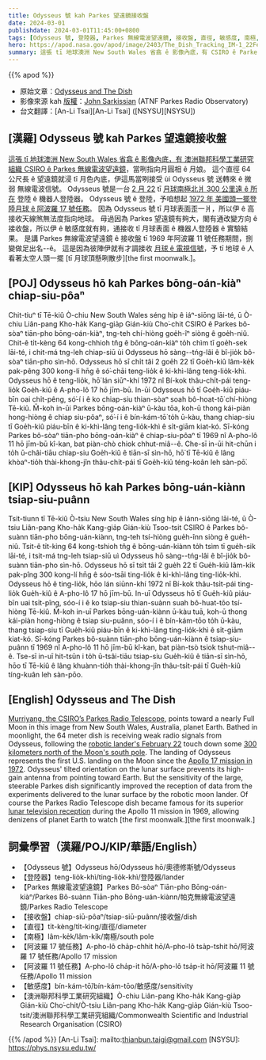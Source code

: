 ```yaml
---
title: Odysseus 號 kah Parkes 望遠鏡接收盤
date: 2024-03-01
publishdate: 2024-03-01T11:45:00+0800
tags: [Odysseus 號, 登陸器, Parkes 無線電波望遠鏡, 接收盤, 直徑, 敏感度, 南極, 阿波羅 17 號任務, 阿波羅 11 號任務, 澳洲聯邦科學工業研究組織, CSIRO]
hero: https://apod.nasa.gov/apod/image/2403/The_Dish_Tracking_IM-1_22February2024_04s.jpg
summary: 這張 tī 地球澳洲 New South Wales 省翕 ê 影像內底，有 CSIRO ê Parkes 無線電波望遠鏡，當咧指向月圓相 ê 月娘。
---
```


{{% apod %}}

- 原始文章：[Odysseus and The Dish](https://apod.nasa.gov/apod/ap240301.html)
- 影像來源 kah [版權][copyright]：[John Sarkissian](https://www.parkes.atnf.csiro.au/people/sar049/) (ATNF Parkes Radio Observatory)
- 台文翻譯：[An-Li Tsai][An-Li Tsai] ([NSYSU][NSYSU])

## [漢羅] Odysseus 號 kah Parkes 望遠鏡接收盤
[這張 tī 地球澳洲 New South Wales 省翕 ê 影像內底，有 澳洲聯邦科學工業研究組織 CSIRO ê Parkes 無線電波望遠鏡][Murriyang, the CSIRO’s Parkes Radio Telescope]，當咧指向月圓相 ê 月娘。
這个直徑 64 公尺長 ê 望遠鏡就浸 tī 月色內底，伊這馬當咧接受 ùi Odysseus 號 送轉來 ê 微弱 無線電波信號。
Odysseus 號是一台 [2 月 22][robotic lander's February 22] tī [月球南極北爿 300 公里遠 ê 所在][300 kilometers north of the Moon's south pole] 登陸 ê 機器人登陸器。
Odysseus 號 ê 登陸，予咱想起 [1972 年 美國頭一擺登陸月球 ê 阿波羅 17 號任務][Apollo 17 mission in 1972]。
因為 Odysseus 號 tī 月球表面歪一爿，所以伊 ê 高接收天線煞無法度指向地球。
毋過因為 Parkes 望遠鏡有夠大，閣有通改變方向 ê 接收盤，所以伊 ê 敏感度就有夠，通接收 tī 月球表面 ê 機器人登陸器 ê 實驗結果。
是講 Parkes 無線電波望遠鏡 ê 接收盤 tī 1969 年阿波羅 11 號任務期間，捌變做足出名--ê。
這是因為彼陣伊就有才調接收 [月球 ê 電視信號][lunar television reception]，予 tī 地球 ê 人看著太空人頭一擺 [tī 月球頂懸咧散步][the first moonwalk.]。

## [POJ] Odysseus hō kah Parkes bōng-oán-kiàⁿ chiap-siu-pôaⁿ
Chit-tiuⁿ tī Tē-kiû Ò-chiu New South Wales séng hip ê iáⁿ-siōng lāi-té, ū Ò-chiu Liân-pang Kho-ha̍k Kang-gia̍p Gián-kiù Cho͘-chit CSIRO ê Parkes bô-sòaⁿ tiān-pho bōng-oán-kiàⁿ, tng-teh chí-hiòng goe̍h-îⁿ siòng ê goe̍h-niû.
Chit-ê ti̍t-kèng 64 kong-chhioh tn̂g ê bōng-oán-kiàⁿ to̍h chìm tī goe̍h-sek lāi-té, i chit-má tng-leh chiap-siū ùi Odysseus hō sàng--tńg-lâi ê bî-jio̍k bô-sòaⁿ tiān-pho sìn-hō.
Odysseus hō sī chi̍t tâi 2 goe̍h 22 tī Goe̍h-kiû lâm-ke̍k pak-pêng 300 kong-lí hn̄g ê só͘-chāi teng-lio̍k ê ki-khì-lâng teng-lio̍k-khì.
Odysseus hō ê teng-lio̍k, hō͘ lán siūⁿ-khí 1972 nî Bí-kok thâu-chi̍t-pái teng-lio̍k Goe̍h-kiû ê A-pho-lô 17 hō jīm-bū.
In-ūi Odysseus hō tī Goe̍h-kiû piáu-bīn oai chi̍t-pêng, só͘-í i ê ko chiap-siu thian-sòaⁿ soah bô-hoat-tō͘ chí-hiòng Tē-kiû.
M̄-koh in-ūi Parkes bōng-oán-kiàⁿ ū-kàu tōa, koh-ū thong kái-piàn hong-hiòng ê chiap siu-pôaⁿ, só͘-í i ê bín-kám-tō͘ to̍h ū-kàu, thang chiap-siu tī Goe̍h-kiû piáu-bīn ê ki-khì-lâng teng-lio̍k-khì ê si̍t-giām kiat-kó.
Sī-kóng Parkes bô-sòaⁿ tiān-pho bōng-oán-kiàⁿ ê chiap-siu-pôaⁿ tī 1969 nî A-pho-lô 11 hō jīm-bū kî-kan, bat piàn-chò chiok chhut-miâ--ê.
Che-sī in-ūi hit-chūn i to̍h ū-châi-tiāu chiap-siu Goe̍h-kiû ê tiān-sī sìn-hō, hō͘ tī Tē-kiû ê lâng khòaⁿ-tio̍h thài-khong-jîn thâu-chi̍t-pái tī Goe̍h-kiû téng-koân leh sàn-pō͘.

## [KIP] Odysseus hō kah Parkes bōng-uán-kiànn tsiap-siu-puânn
Tsit-tiunn tī Tē-kiû Ò-tsiu New South Wales síng hip ê iánn-siōng lāi-té, ū Ò-tsiu Liân-pang Kho-ha̍k Kang-gia̍p Gián-kiù Tsoo-tsit CSIRO ê Parkes bô-suànn tiān-pho bōng-uán-kiànn, tng-teh tsí-hiòng gue̍h-înn siòng ê gue̍h-niû.
Tsit-ê ti̍t-kìng 64 kong-tshioh tn̂g ê bōng-uán-kiànn to̍h tsìm tī gue̍h-sik lāi-té, i tsit-má tng-leh tsiap-siū uì Odysseus hō sàng--tńg-lâi ê bî-jio̍k bô-suànn tiān-pho sìn-hō.
Odysseus hō sī tsi̍t tâi 2 gue̍h 22 tī Gue̍h-kiû lâm-ki̍k pak-pîng 300 kong-lí hn̄g ê sóo-tsāi ting-lio̍k ê ki-khì-lâng ting-lio̍k-khì.
Odysseus hō ê ting-lio̍k, hōo lán siūnn-khí 1972 nî Bí-kok thâu-tsi̍t-pái ting-lio̍k Gue̍h-kiû ê A-pho-lô 17 hō jīm-bū.
In-uī Odysseus hō tī Gue̍h-kiû piáu-bīn uai tsi̍t-pîng, sóo-í i ê ko tsiap-siu thian-suànn suah bô-huat-tōo tsí-hiòng Tē-kiû.
M̄-koh in-uī Parkes bōng-uán-kiànn ū-kàu tuā, koh-ū thong kái-piàn hong-hiòng ê tsiap siu-puânn, sóo-í i ê bín-kám-tōo to̍h ū-kàu, thang tsiap-siu tī Gue̍h-kiû piáu-bīn ê ki-khì-lâng ting-lio̍k-khì ê si̍t-giām kiat-kó.
Sī-kóng Parkes bô-suànn tiān-pho bōng-uán-kiànn ê tsiap-siu-puânn tī 1969 nî A-pho-lô 11 hō jīm-bū kî-kan, bat piàn-tsò tsiok tshut-miâ--ê.
Tse-sī in-uī hit-tsūn i to̍h ū-tsâi-tiāu tsiap-siu Gue̍h-kiû ê tiān-sī sìn-hō, hōo tī Tē-kiû ê lâng khuànn-tio̍h thài-khong-jîn thâu-tsi̍t-pái tī Gue̍h-kiû tíng-kuân leh sàn-pōo.

## [English] Odysseus and The Dish
[Murriyang, the CSIRO’s Parkes Radio Telescope][Murriyang, the CSIRO’s Parkes Radio Telescope], points toward a nearly Full Moon in this image from New South Wales, Australia, planet Earth.
Bathed in moonlight, the 64 meter dish is receiving weak radio signals from Odysseus, following the [robotic lander's February 22][robotic lander's February 22] touch down some [300 kilometers north of the Moon's south pole][300 kilometers north of the Moon's south pole].
The landing of Odysseus represents the first U.S.
landing on the Moon since the [Apollo 17 mission in 1972][Apollo 17 mission in 1972].
Odysseus' tilted orientation on the lunar surface prevents its high-gain antenna from pointing toward Earth.
But the sensitivity of the large, steerable Parkes dish significantly improved the reception of data from the experiments delivered to the lunar surface by the robotic moon lander.
Of course the Parkes Radio Telescope dish became famous for its superior [lunar television reception][lunar television reception] during the Apollo 11 mission in 1969, allowing denizens of planet Earth to watch [the first moonwalk.][the first moonwalk.]

## 詞彙學習（漢羅/POJ/KIP/華語/English）
- 【Odysseus 號】Odysseus hō/Odysseus hō/奧德修斯號/Odysseus
- 【登陸器】teng-lio̍k-khì/ting-lio̍k-khì/登陸器/lander
- 【Parkes 無線電波望遠鏡】Parkes Bô-sòaⁿ Tiān-pho Bōng-oán-kiàⁿ/Parkes Bô-suànn Tiān-pho Bōng-uán-kiànn/帕克無線電波望遠鏡/Parkes Radio Telescope
- 【接收盤】chiap-siū-pôaⁿ/tsiap-siū-puânn/接收盤/dish
- 【直徑】ti̍t-kèng/ti̍t-kìng/直徑/diameter
- 【南極】lâm-ke̍k/lâm-ki̍k/南極/south pole
- 【阿波羅 17 號任務】A-pho-lô cha̍p-chhit hō/A-pho-lô tsa̍p-tshit hō/阿波羅 17 號任務/Apollo 17 mission
- 【阿波羅 11 號任務】A-pho-lô cha̍p-it hō/A-pho-lô tsa̍p-it hō/阿波羅 11 號任務/Apollo 11 mission
- 【敏感度】bín-kám-tō͘/bín-kám-tōo/敏感度/sensitivity
- 【澳洲聯邦科學工業研究組織】Ò-chiu Liân-pang Kho-ha̍k Kang-gia̍p Gián-kiù Cho͘-chit/Ò-tsiu Liân-pang Kho-ha̍k Kang-gia̍p Gián-kiù Tsoo-tsit/澳洲聯邦科學工業研究組織/Commonwealth Scientific and Industrial Research Organisation (CSIRO)

{{% /apod %}}
[An-Li Tsai]: mailto:thianbun.taigi@gmail.com
[NSYSU]: https://phys.nsysu.edu.tw/

[copyright]: https://apod.nasa.gov/apod/fap/lib/about_apod.html#srapply
[License]: https://creativecommons.org/licenses/by/3.0/

[Murriyang, the CSIRO’s Parkes Radio Telescope]:https://www.parkes.atnf.csiro.au/
[robotic lander's February 22]:https://blogs.nasa.gov/artemis/2024/02/28/nasa-intuitive-machines-share-images-from-the-moon-provide-science-updates/
[300 kilometers north of the Moon's south pole]:https://www.nasa.gov/missions/lro/nasas-lro-images-intuitive-machines-odysseus-lander/
[Apollo 17 mission in 1972]:https://apod.nasa.gov/apod/ap240117.html
[lunar television reception]:https://www.csiro.au/en/about/facilities-collections/atnf/parkes-radio-telescope-murriyang/apollo-11-moon-landing
